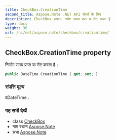 ```yaml
---
title: CheckBox.CreationTime
second_title: Aspose.Note .NET API संदर्भ के लिए
description: CheckBox संपत्त. नर्मण समय प्रप्त य सेट करत है
type: docs
weight: 30
url: /hi/net/aspose.note/checkbox/creationtime/
---
```

## CheckBox.CreationTime property

निर्माण समय प्राप्त या सेट करता है।

```csharp
public DateTime CreationTime { get; set; }
```

### संपत्ति मूल्य

दDateTime .

### यह सभी देखें

* class [CheckBox](../)
* नाम स्थान [Aspose.Note](../../checkbox/)
* सभा [Aspose.Note](../../../)


